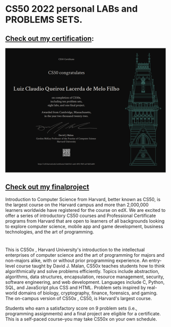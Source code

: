 # CS50 2022 personal LABs and PROBLEMS SETS.

## [Check out my certification](https://certificates.cs50.io/5da03561-aeeb-4892-9bff-ca67dd25ad84.pdf):
  ![cs50 cert](./cs50.png)

## [Check out my finalproject](https://github.com/luizlacerdam/CS50/tree/main/finalproject) 

Introduction to Computer Science from Harvard, better known as CS50, is the largest course on the Harvard campus and more than 2,000,000 learners worldwide have registered for the course on edX. We are excited to offer a series of introductory CS50 courses and Professional Certificate programs from Harvard that are open to learners of all backgrounds looking to explore computer science, mobile app and game development, business technologies, and the art of programming.
#
This is CS50x , Harvard University's introduction to the intellectual enterprises of computer science and the art of programming for majors and non-majors alike, with or without prior programming experience. An entry-level course taught by David J. Malan, CS50x teaches students how to think algorithmically and solve problems efficiently. Topics include abstraction, algorithms, data structures, encapsulation, resource management, security, software engineering, and web development. Languages include C, Python, SQL, and JavaScript plus CSS and HTML. Problem sets inspired by real-world domains of biology, cryptography, finance, forensics, and gaming. The on-campus version of CS50x , CS50, is Harvard's largest course. 

Students who earn a satisfactory score on 9 problem sets (i.e., programming assignments) and a final project are eligible for a certificate. This is a self-paced course–you may take CS50x on your own schedule.
